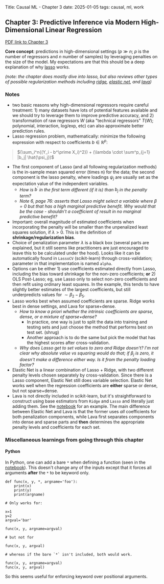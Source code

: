 Title: Causal ML - Chapter 3
date: 2025-01-05
tags: causal, ml, work

## Chapter 3: Predictive Inference via Modern High-Dimensional Linear Regression

[PDF link to Chapter 3](https://causalml-book.org/assets/chapters/CausalML_chap_3.pdf)

**Core concept**: predictions in high-dimensional settings ($p\gg n$; $p$ is the number of regressors and $n$ number of samples) by leveraging penalties on the size of the model. My expectations are that this should be a deep explanation of why [lasso](https://en.wikipedia.org/wiki/Lasso_(statistics)) works.

*(note: the chapter does mostly dive into lasso, but also reviews other types of possible regularization methods including [ridge](https://en.wikipedia.org/wiki/Ridge_regression), [elastic net](https://en.wikipedia.org/wiki/Elastic_net_regularization), and [lava](https://arxiv.org/abs/1502.03155))*

### Notes

* two basic reasons why high-dimensional regressors require careful treatment: 1) many datasets have lots of potential features available and we should try to leverage them to improve predictive accuracy, and 2) transformation of raw regressors $W$ (aka "technical regressors" $T(W)$; polynomial, interaction, log/exp, etc) can also approximate better prediction rules.
* Lasso regression problem, mathematically: minimize the following expression with respect to coefficients $b \in \mathbb{R}^p$:

> $(\sum_i^n{(Y_i - b^\prime X_i)^2}) + (\lambda \cdot \sum^p_{j=1} |b_j| \hat{\psi_j})$

* The first component of Lasso (and all following regularization methods) is the in-sample mean squared error (times n) for the data; the second component is the lasso penalty, where loadings $\psi_j$ are usually set as the expectation value of the independent variables. 
    * *How is $b^\prime$ in the first term different (if it is) than $b_j$ in the penalty term?*
    * *Note 6, page 76: asserts that Lasso might select a variable where $\beta=0$ but that has a high marginal predictive benefit. Why would that be the case - shouldn't a coefficient of result in no marginal predictive benefit?*
* Important: overall magnitude of estimated coefficients when incorporating the penalty will be smaller than the unpenalized least squares solution, if $\lambda > 0$. This is the definition of **shrinkage/regularization bias**.
* Choice of penalization parameter $\lambda$ is a black box (several parts are explained, but it still seems like practitioners are just encouraged to leave this to be calculated under the hood). Looks like it can be automatically found in `LassoCV` (scikit-learn) through cross-validation; parameter in that implementation is named `alpha`.
* Options can be either 1) use coefficients estimated directly from Lasso, including the bias toward shrinkage for the non-zero coefficients; **or** 2) OLS Post-Lasso; eg, use Lasso only to select non-zero coefficients and then refit using ordinary least squares. In the example, this tends to have slightly better estimates of the largest coefficients, but still underpredicts values for $\sim \beta_2-\beta_5$.
* Lasso works best when assumed coefficients are sparse. Ridge works best in dense settings, and Lava for sparse+dense. 
    * *How to know a priori whether the intrinsic coefficients are sparse, dense, or a mixture of sparse+dense?*
        * In practice, one way is just to split the data into training and testing sets and just choose the method that performs best on test set. (shrug)
        * Another approach is to do the same but pick the model that has the highest scores after cross-validation.
    * *Why does Lasso get to set values to zero and Ridge doesn't? I'm not clear why absolute value vs squaring would do that; if $\beta_j$ is zero, it doesn't make a difference either way. Is it from the penalty loading factor?*
* Elastic Net is a linear combination of Lasso + Ridge, with two different penalty levels chosen separately by cross-validation. Since there is a Lasso component, Elastic Net still does variable selection. Elastic Net works well when the regression coefficients are **either** sparse or dense, but not sparse+dense.
* Lava is not directly included in scikit-learn, but it's straightforward to construct using base estimators from `Ridge` and `Lasso` and literally just adding them. See the [notebook](https://colab.research.google.com/github/CausalAIBook/MetricsMLNotebooks/blob/main/PM2/python_linear_penalized_regs.ipynb#scrollTo=boNconu7NXxs) for an example. The main difference between Elastic Net and Lava is that the former uses *all* coefficients for both penalization components, while Lava first separates components into dense and sparse parts and **then** determines the appropriate penalty levels and coefficients for each set. 

### Miscellaneous learnings from going through this chapter

#### Python
In Python, one can add a bare `*` when defining a function (seen in the [notebook](https://colab.research.google.com/github/CausalAIBook/MetricsMLNotebooks/blob/main/PM2/python_linear_penalized_regs.ipynb#scrollTo=sJ0IOVcLQuFO)). This doesn't change any of the inputs except that it forces all arguments **after** the `*` to be keyword only. 

```
def func(x, y, *, argname='foo'):
    print(x)
    print(y)
    print(argname)

# Only works for:

x=1
y=2
argval='bar'

func(x, y, argname=argval)

# but not for

func(x, y, argval)

# whereas if the bare `*` isn't included, both would work.

func(x, y, argname=argval)
func(x, y, argval)

```

So this seems useful for enforcing keyword over positional arguments.
